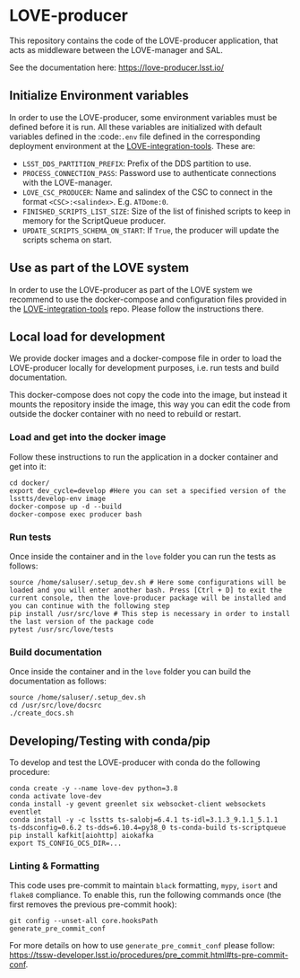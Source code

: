 # LOVE-producer

This repository contains the code of the LOVE-producer application, that acts as middleware between the LOVE-manager and SAL.

See the documentation here: https://love-producer.lsst.io/

## Initialize Environment variables

In order to use the LOVE-producer, some environment variables must be defined before it is run.
All these variables are initialized with default variables defined in the :code:`.env` file defined in the corresponding deployment environment at the [LOVE-integration-tools](https://github.com/lsst-ts/LOVE-integration-tools). These are:

- ``LSST_DDS_PARTITION_PREFIX``: Prefix of the DDS partition to use.
- ``PROCESS_CONNECTION_PASS``: Password use to authenticate connections with the LOVE-manager.
- ``LOVE_CSC_PRODUCER``: Name and salindex of the CSC to connect in the format `<CSC>:<salindex>`. E.g. `ATDome:0`.
- ``FINISHED_SCRIPTS_LIST_SIZE``: Size of the list of finished scripts to keep in memory for the ScriptQueue producer.
- ``UPDATE_SCRIPTS_SCHEMA_ON_START``: If `True`, the producer will update the scripts schema on start.

## Use as part of the LOVE system

In order to use the LOVE-producer as part of the LOVE system we recommend to use the docker-compose and configuration files provided in the [LOVE-integration-tools](https://github.com/lsst-ts/LOVE-integration-tools) repo. Please follow the instructions there.

## Local load for development

We provide docker images and a docker-compose file in order to load the LOVE-producer locally for development purposes, i.e. run tests and build documentation.

This docker-compose does not copy the code into the image, but instead it mounts the repository inside the image, this way you can edit the code from outside the docker container with no need to rebuild or restart.

### Load and get into the docker image

Follow these instructions to run the application in a docker container and get into it:

```
cd docker/
export dev_cycle=develop #Here you can set a specified version of the lsstts/develop-env image
docker-compose up -d --build
docker-compose exec producer bash
```

### Run tests

Once inside the container and in the `love` folder you can run the tests as follows:

```
source /home/saluser/.setup_dev.sh # Here some configurations will be loaded and you will enter another bash. Press [Ctrl + D] to exit the current console, then the love-producer package will be installed and you can continue with the following step
pip install /usr/src/love # This step is necessary in order to install the last version of the package code 
pytest /usr/src/love/tests
```

### Build documentation

Once inside the container and in the `love` folder you can build the documentation as follows:

```
source /home/saluser/.setup_dev.sh
cd /usr/src/love/docsrc
./create_docs.sh
```

## Developing/Testing with conda/pip

To develop and test the LOVE-producer with conda do the following procedure:

```
conda create -y --name love-dev python=3.8
conda activate love-dev
conda install -y gevent greenlet six websocket-client websockets eventlet
conda install -y -c lsstts ts-salobj=6.4.1 ts-idl=3.1.3_9.1.1_5.1.1 ts-ddsconfig=0.6.2 ts-dds=6.10.4=py38_0 ts-conda-build ts-scriptqueue
pip install kafkit[aiohttp] aiokafka
export TS_CONFIG_OCS_DIR=...
```

### Linting & Formatting
This code uses pre-commit to maintain `black` formatting, `mypy`, `isort` and `flake8` compliance. To enable this, run the following commands once (the first removes the previous pre-commit hook):

```
git config --unset-all core.hooksPath
generate_pre_commit_conf
```

For more details on how to use `generate_pre_commit_conf` please follow: https://tssw-developer.lsst.io/procedures/pre_commit.html#ts-pre-commit-conf.